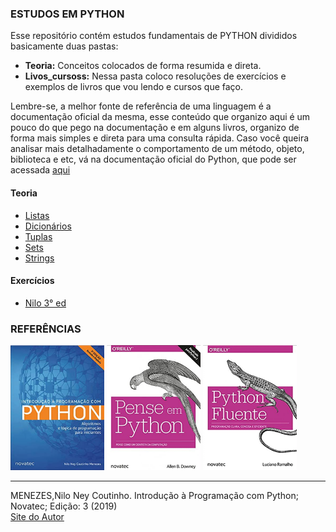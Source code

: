 ### ESTUDOS EM PYTHON

Esse repositório contém estudos fundamentais de PYTHON divididos basicamente duas pastas:<br>
* **Teoria:** Conceitos colocados de forma resumida e direta.<br>
* **Livos_cursoss:** Nessa pasta coloco resoluções de exercícios e exemplos de livros que vou lendo e cursos que faço.<br>
 


Lembre-se, a melhor fonte de referência de uma linguagem é a documentação oficial da mesma, esse conteúdo que organizo aqui é um pouco do que pego na documentação e em alguns livros, organizo de forma mais simples e direta para uma consulta rápida. Caso você queira analisar mais detalhadamente o comportamento de um método, objeto, biblioteca e etc, vá na documentação oficial do Python, que pode ser acessada [aqui](https://docs.python.org/pt-br/3/tutorial/)

#### Teoria
- [Listas](https://github.com/Evaldo-comp/Python_Teoria-e-Pratica/blob/master/Teoria/Listas.md)
- [Dicionários](https://github.com/Evaldo-comp/Python_Teoria-e-Pratica/blob/master/Teoria/Dicion%C3%A1rios.md)
- [Tuplas](https://github.com/Evaldo-comp/Python_Teoria-e-Pratica/blob/master/Teoria/Tuplas.md)
- [Sets](https://github.com/Evaldo-comp/Python_Teoria-e-Pratica/blob/master/Teoria/Sets.md)
- [Strings](https://github.com/Evaldo-comp/Python_Teoria-e-Pratica/blob/master/Teoria/Strings.md)
  
#### Exercícios
* [Nilo 3° ed](https://github.com/Evaldo-comp/Python_Teoria-e-Pratica/tree/master/Exercicios/Nilo_3ed)
  

### REFERÊNCIAS
<a href="https://www.goodreads.com/book/show/49712973-introdu-o-programa-o-com-python" ><img width = "150px" height="200px" src="https://github.com/Evaldo-comp/Python_Teoria-e-Pratica/blob/master/Teoria/nilo.png" /></a>
<a href="https://www.goodreads.com/book/show/40800648-pense-em-python" ><img width = "150px" height="200px" src="https://github.com/Evaldo-comp/Python_Teoria-e-Pratica/blob/master/Teoria/pense.png" /></a>
<a href="https://www.goodreads.com/book/show/36361456-python-fluente" ><img width = "150px" height="200px" src="https://github.com/Evaldo-comp/Python_Teoria-e-Pratica/blob/master/Teoria/fluente.png" /></a>


---

MENEZES,Nilo Ney Coutinho. Introdução à Programação com Python; Novatec; Edição: 3 (2019)<br>
[Site do Autor](https://python.nilo.pro.br/)<br>


